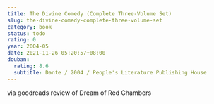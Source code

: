 ```yaml
---
title: The Divine Comedy (Complete Three-Volume Set)
slug: the-divine-comedy-complete-three-volume-set
category: book
status: todo
rating: 0
year: 2004-05
date: 2021-11-26 05:20:57+08:00
douban:
  rating: 8.6
  subtitle: Dante / 2004 / People's Literature Publishing House
---
```


via goodreads review of Dream of Red Chambers

